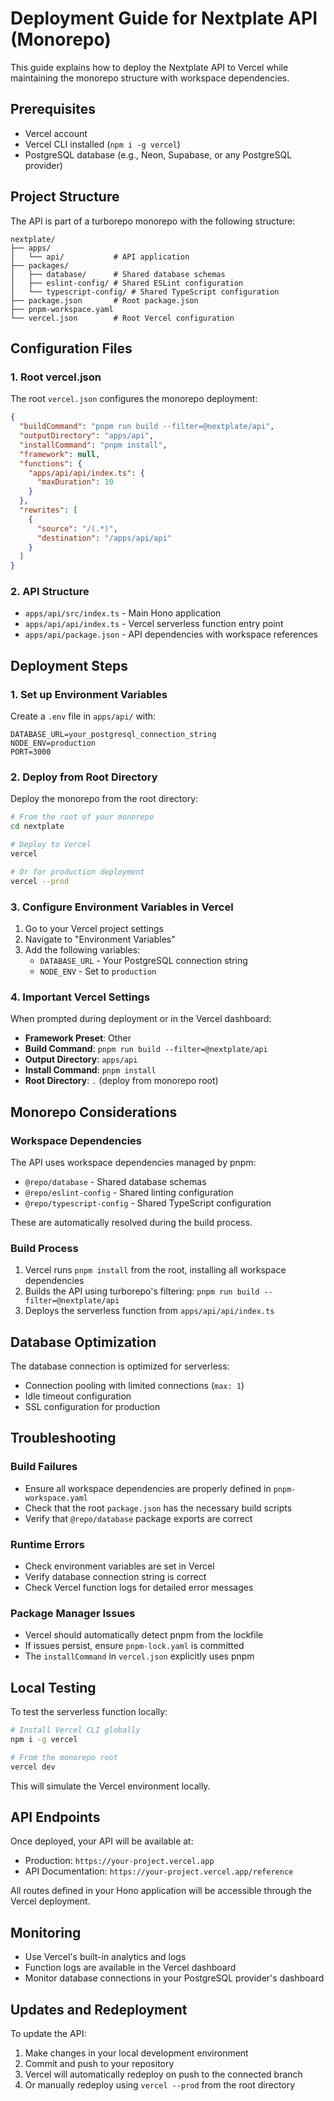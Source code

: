 # Deployment Guide for Nextplate API (Monorepo)

This guide explains how to deploy the Nextplate API to Vercel while maintaining the monorepo structure with workspace dependencies.

## Prerequisites

- Vercel account
- Vercel CLI installed (`npm i -g vercel`)
- PostgreSQL database (e.g., Neon, Supabase, or any PostgreSQL provider)

## Project Structure

The API is part of a turborepo monorepo with the following structure:

```
nextplate/
├── apps/
│   └── api/           # API application
├── packages/
│   ├── database/      # Shared database schemas
│   ├── eslint-config/ # Shared ESLint configuration
│   └── typescript-config/ # Shared TypeScript configuration
├── package.json       # Root package.json
├── pnpm-workspace.yaml
└── vercel.json        # Root Vercel configuration
```

## Configuration Files

### 1. Root vercel.json

The root `vercel.json` configures the monorepo deployment:

```json
{
  "buildCommand": "pnpm run build --filter=@nextplate/api",
  "outputDirectory": "apps/api",
  "installCommand": "pnpm install",
  "framework": null,
  "functions": {
    "apps/api/api/index.ts": {
      "maxDuration": 10
    }
  },
  "rewrites": [
    {
      "source": "/(.*)",
      "destination": "/apps/api/api"
    }
  ]
}
```

### 2. API Structure

- `apps/api/src/index.ts` - Main Hono application
- `apps/api/api/index.ts` - Vercel serverless function entry point
- `apps/api/package.json` - API dependencies with workspace references

## Deployment Steps

### 1. Set up Environment Variables

Create a `.env` file in `apps/api/` with:

```env
DATABASE_URL=your_postgresql_connection_string
NODE_ENV=production
PORT=3000
```

### 2. Deploy from Root Directory

Deploy the monorepo from the root directory:

```bash
# From the root of your monorepo
cd nextplate

# Deploy to Vercel
vercel

# Or for production deployment
vercel --prod
```

### 3. Configure Environment Variables in Vercel

1. Go to your Vercel project settings
2. Navigate to "Environment Variables"
3. Add the following variables:
   - `DATABASE_URL` - Your PostgreSQL connection string
   - `NODE_ENV` - Set to `production`

### 4. Important Vercel Settings

When prompted during deployment or in the Vercel dashboard:

- **Framework Preset**: Other
- **Build Command**: `pnpm run build --filter=@nextplate/api`
- **Output Directory**: `apps/api`
- **Install Command**: `pnpm install`
- **Root Directory**: `.` (deploy from monorepo root)

## Monorepo Considerations

### Workspace Dependencies

The API uses workspace dependencies managed by pnpm:

- `@repo/database` - Shared database schemas
- `@repo/eslint-config` - Shared linting configuration
- `@repo/typescript-config` - Shared TypeScript configuration

These are automatically resolved during the build process.

### Build Process

1. Vercel runs `pnpm install` from the root, installing all workspace dependencies
2. Builds the API using turborepo's filtering: `pnpm run build --filter=@nextplate/api`
3. Deploys the serverless function from `apps/api/api/index.ts`

## Database Optimization

The database connection is optimized for serverless:

- Connection pooling with limited connections (`max: 1`)
- Idle timeout configuration
- SSL configuration for production

## Troubleshooting

### Build Failures

- Ensure all workspace dependencies are properly defined in `pnpm-workspace.yaml`
- Check that the root `package.json` has the necessary build scripts
- Verify that `@repo/database` package exports are correct

### Runtime Errors

- Check environment variables are set in Vercel
- Verify database connection string is correct
- Check Vercel function logs for detailed error messages

### Package Manager Issues

- Vercel should automatically detect pnpm from the lockfile
- If issues persist, ensure `pnpm-lock.yaml` is committed
- The `installCommand` in `vercel.json` explicitly uses pnpm

## Local Testing

To test the serverless function locally:

```bash
# Install Vercel CLI globally
npm i -g vercel

# From the monorepo root
vercel dev
```

This will simulate the Vercel environment locally.

## API Endpoints

Once deployed, your API will be available at:

- Production: `https://your-project.vercel.app`
- API Documentation: `https://your-project.vercel.app/reference`

All routes defined in your Hono application will be accessible through the Vercel deployment.

## Monitoring

- Use Vercel's built-in analytics and logs
- Function logs are available in the Vercel dashboard
- Monitor database connections in your PostgreSQL provider's dashboard

## Updates and Redeployment

To update the API:

1. Make changes in your local development environment
2. Commit and push to your repository
3. Vercel will automatically redeploy on push to the connected branch
4. Or manually redeploy using `vercel --prod` from the root directory
